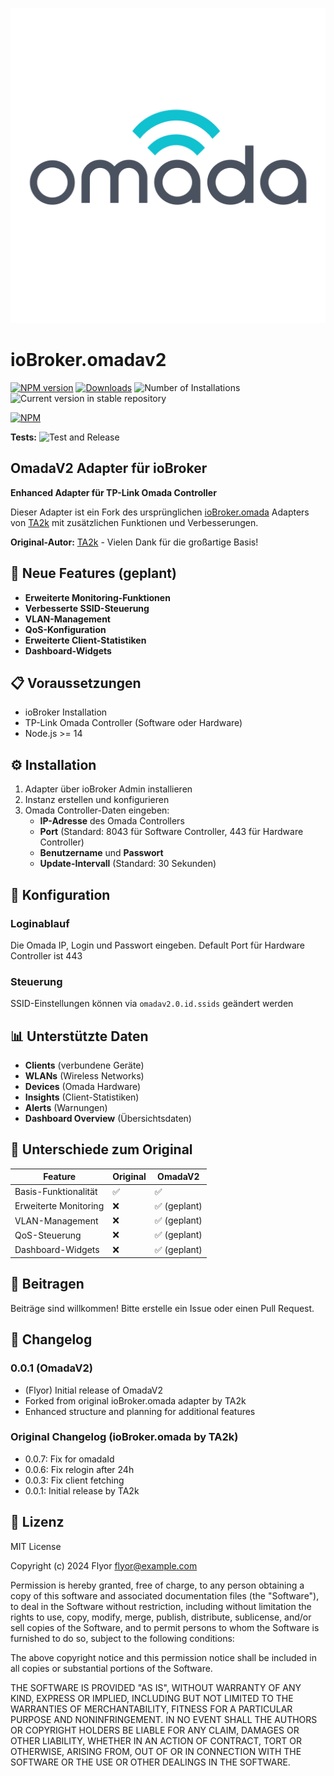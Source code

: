 ![Logo](admin/omada.png)

# ioBroker.omadav2

[![NPM version](https://img.shields.io/npm/v/iobroker.omadav2.svg)](https://www.npmjs.com/package/iobroker.omadav2)
[![Downloads](https://img.shields.io/npm/dm/iobroker.omadav2.svg)](https://www.npmjs.com/package/iobroker.omadav2)
![Number of Installations](https://iobroker.live/badges/omadav2-installed.svg)
![Current version in stable repository](https://iobroker.live/badges/omadav2-stable.svg)

[![NPM](https://nodei.co/npm/iobroker.omadav2.png?downloads=true)](https://www.npmjs.com/package/iobroker.omadav2/)

**Tests:** ![Test and Release](https://github.com/Flyor/ioBroker.omadav2/workflows/Test%20and%20Release/badge.svg)

## OmadaV2 Adapter für ioBroker

**Enhanced Adapter für TP-Link Omada Controller**

Dieser Adapter ist ein Fork des ursprünglichen [ioBroker.omada](https://github.com/TA2k/ioBroker.omada) Adapters von [TA2k](https://github.com/TA2k) mit zusätzlichen Funktionen und Verbesserungen.

**Original-Autor:** [TA2k](https://github.com/TA2k) - Vielen Dank für die großartige Basis!

## 🚀 Neue Features (geplant)

- **Erweiterte Monitoring-Funktionen**
- **Verbesserte SSID-Steuerung**
- **VLAN-Management**
- **QoS-Konfiguration**
- **Erweiterte Client-Statistiken**
- **Dashboard-Widgets**

## 📋 Voraussetzungen

- ioBroker Installation
- TP-Link Omada Controller (Software oder Hardware)
- Node.js >= 14

## ⚙️ Installation

1. Adapter über ioBroker Admin installieren
2. Instanz erstellen und konfigurieren
3. Omada Controller-Daten eingeben:
   - **IP-Adresse** des Omada Controllers
   - **Port** (Standard: 8043 für Software Controller, 443 für Hardware Controller)
   - **Benutzername** und **Passwort**
   - **Update-Intervall** (Standard: 30 Sekunden)

## 🔧 Konfiguration

### Loginablauf

Die Omada IP, Login und Passwort eingeben.
Default Port für Hardware Controller ist 443

### Steuerung

SSID-Einstellungen können via `omadav2.0.id.ssids` geändert werden

## 📊 Unterstützte Daten

- **Clients** (verbundene Geräte)
- **WLANs** (Wireless Networks)
- **Devices** (Omada Hardware)
- **Insights** (Client-Statistiken)
- **Alerts** (Warnungen)
- **Dashboard Overview** (Übersichtsdaten)

## 🔄 Unterschiede zum Original

| Feature | Original | OmadaV2 |
|---------|----------|---------|
| Basis-Funktionalität | ✅ | ✅ |
| Erweiterte Monitoring | ❌ | ✅ (geplant) |
| VLAN-Management | ❌ | ✅ (geplant) |
| QoS-Steuerung | ❌ | ✅ (geplant) |
| Dashboard-Widgets | ❌ | ✅ (geplant) |

## 🤝 Beitragen

Beiträge sind willkommen! Bitte erstelle ein Issue oder einen Pull Request.

## 📝 Changelog

### 0.0.1 (OmadaV2)
- (Flyor) Initial release of OmadaV2
- Forked from original ioBroker.omada adapter by TA2k
- Enhanced structure and planning for additional features

### Original Changelog (ioBroker.omada by TA2k)
- 0.0.7: Fix for omadaId
- 0.0.6: Fix relogin after 24h  
- 0.0.3: Fix client fetching
- 0.0.1: Initial release by TA2k

## 📄 Lizenz

MIT License

Copyright (c) 2024 Flyor <flyor@example.com>

Permission is hereby granted, free of charge, to any person obtaining a copy
of this software and associated documentation files (the "Software"), to deal
in the Software without restriction, including without limitation the rights
to use, copy, modify, merge, publish, distribute, sublicense, and/or sell
copies of the Software, and to permit persons to whom the Software is
furnished to do so, subject to the following conditions:

The above copyright notice and this permission notice shall be included in all
copies or substantial portions of the Software.

THE SOFTWARE IS PROVIDED "AS IS", WITHOUT WARRANTY OF ANY KIND, EXPRESS OR
IMPLIED, INCLUDING BUT NOT LIMITED TO THE WARRANTIES OF MERCHANTABILITY,
FITNESS FOR A PARTICULAR PURPOSE AND NONINFRINGEMENT. IN NO EVENT SHALL THE
AUTHORS OR COPYRIGHT HOLDERS BE LIABLE FOR ANY CLAIM, DAMAGES OR OTHER
LIABILITY, WHETHER IN AN ACTION OF CONTRACT, TORT OR OTHERWISE, ARISING FROM,
OUT OF OR IN CONNECTION WITH THE SOFTWARE OR THE USE OR OTHER DEALINGS IN THE
SOFTWARE.